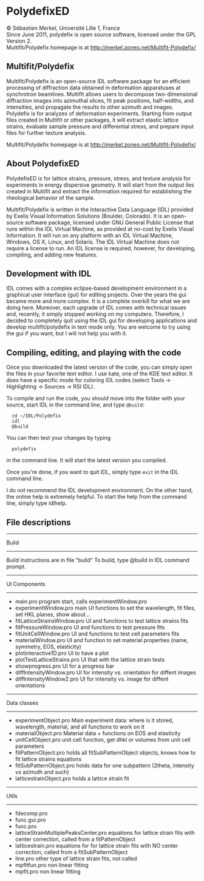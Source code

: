 # PolydefixED

© Sébastien Merkel, Université Lille 1, France  
Since June 2011, polydefix is open source software, licensed under the GPL Version 2.  
Multifit/Polydefix homepage is at http://merkel.zoneo.net/Multifit-Polydefix/

## Multifit/Polydefix

Multifit/Polydefix is an open-source IDL software package for an efficient 
processing of diffraction data obtained in deformation apparatuses at 
synchrotron beamlines. Multifit allows users to decompose two-dimensional 
diffraction images into azimuthal slices, fit peak positions, half-widths, 
and intensities, and propagate the results to other azimuth and images. 
Polydefix is for analyzes of deformation experiments. Starting from 
output files created in Multifit or other packages, it will extract elastic 
lattice strains, evaluate sample pressure and differential stress,
and prepare input files for further texture analysis.

Multifit/Polydefix homepage is at http://merkel.zoneo.net/Multifit-Polydefix/

## About PolydefixED

PolydefixED is for lattice strains, pressure, stress, and texture analysis for experiments in energy dispersive geometry. 
It will start from the output iles created in Multifit and extract the information required
for establishing the rheological behavior of the sample.

Multifit/Polydefix is written in the Interactive Data Language (IDL) provided 
by Exelis Visual Information Solutions (Boulder, Colorado). It is an 
open-source software package, licensed under GNU General Public License that 
runs within the IDL Virtual Machine, as provided at no-cost by Exelis Visual 
Information. It will run on any platform with an IDL Virtual Machine,
Windows, OS X, Linux, and Solaris. The IDL Virtual Machine does not require a 
license to run. An IDL license is required, however, for developing, compiling, 
and adding new features.

## Development with IDL

IDL comes with a complex eclipse-based development environment in a graphical user 
interface (gui) for editing projects. Over the years the gui became more and more 
complex. It is a complete overkill for what we are doing here. Moreover, each upgrade 
of IDL comes with technical issues and, recently, it simply stopped working on my 
computers. Therefore, I decided to completely quit using the IDL gui for developing 
applications and develop multifit/polydefix in text mode only. You are welcome to try 
using the gui if you want, but I will not help you with it. 

## Compiling, editing, and playing with the code

Once you downloaded the latest version of the code, you can simply open the 
files in your favorite text editor. I use kate, one of the KDE text editor. 
It does have a specific mode for coloring IDL codes (select Tools -> Highlighting 
-> Sources -> RSI IDL).

To compile and run the code, you should move into the folder with your source, 
start IDL in the command line, and type `@build`:
```
  cd ~/IDL/Polydefix
  idl
  @build
```
You can then test your changes by typing
```
  polydefix
```
in the command line. It will start the latest version you compiled.

Once you're done, if you want to quit IDL, simply type `exit` in the IDL command line.

I do not recommend the IDL development environment. On the other hand, the online help 
is extremely helpful. To start the help from the command line, simply type idlhelp. 

## File descriptions


*****************************************************
Build
*****************************************************
Build instructions are in file "build"
To build, type 
	@build
in IDL command prompt.

*****************************************************
UI Components
*****************************************************

- main.pro
	program start, calls experimentWindow.pro
- experimentWindow.pro
	main UI
	functions to set the wavelength, fit files, set HKL planes, show about...
- fitLatticeStrainsWindow.pro
	UI and functions to test lattice strains fits
- fitPressureWindow.pro
	UI and functions to test pressure fits
- fitUnitCellWindow.pro
	UI and functions to test cell parameters fits
- materialWindow.pro
	UI and function to set material properties (name, symmetry, EOS, elasticity)
- plotinteractive1D.pro
	UI to have a plot
- plotTestLatticeStrains.pro
	UI that with the lattice strain tests
- showprogress.pro
	UI for a progress bar
- diffIntensityWindow.pro
	UI for intensity vs. orientation for diffent images
- diffIntensityWindow2.pro
	UI for intensity vs. image for diffent orientations

*****************************************************
Data classes
*****************************************************

- experimentObject.pro
	Main experiment data: where is it stored, wavelength, material, and all functions
	to work on it
- materialObject.pro
	Material data + functions on EOS and elasticity
- unitCellObject.pro
	unit cell function, get dhkl or volumes from unit cell parameters
- fitPatternObject.pro
	holds all fitSubPatternObject objects, knows how to fit lattice strains equations
- fitSubPatternObject.pro
	holds data for one subpattern (2theta, intensity vs azimuth and such) 
- latticestrainObject.pro
	holds a lattice strain fit

*****************************************************
Utils
*****************************************************

- fdecomp.pro
- func.gui.pro
- func.pro
- latticeStrainMultiplePeaksCenter.pro
	equations for lattice strain fits with center correction, called from a fitPatternObject
- latticestrain.pro
	equations for for lattice strain fits with NO center correction, called from a fitSubPatternObject
- line.pro
	other type of lattice strain fits, not called
- mpfitfun.pro
	non linear fitting
- mpfit.pro
	non linear fitting
